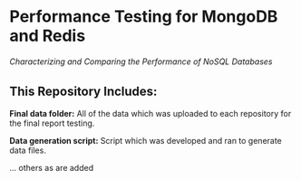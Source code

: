 # Performance Testing for MongoDB and Redis
###### Characterizing and Comparing the Performance of NoSQL Databases

## This Repository Includes:

**Final data folder:** All of the data which was uploaded to each repository for the final report testing.

**Data generation script:** Script which was developed and ran to generate data files.

... others as are added
